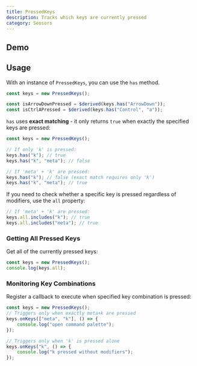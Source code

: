 ```yaml
---
title: PressedKeys
description: Tracks which keys are currently pressed
category: Sensors
---
```


<script>
import Demo from '$lib/components/demos/pressed-keys.svelte';
</script>

## Demo

<Demo />

## Usage

With an instance of `PressedKeys`, you can use the `has` method.

```ts
const keys = new PressedKeys();

const isArrowDownPressed = $derived(keys.has("ArrowDown"));
const isCtrlAPressed = $derived(keys.has("Control", "a"));
```

`has` uses **exact matching** - it only returns `true` when exactly the specified keys are pressed:

```ts
const keys = new PressedKeys();

// If only 'k' is pressed:
keys.has("k"); // true
keys.has("k", "meta"); // false

// If 'meta' + 'k' are pressed:
keys.has("k"); // false (exact match requires only 'k')
keys.has("k", "meta"); // true
```

If you need to check whether a specific key is pressed regardless of modifiers, use the `all` property:

```ts
// If 'meta' + 'k' are pressed:
keys.all.includes("k"); // true
keys.all.includes("meta"); // true
```

### Getting All Pressed Keys

Get all of the currently pressed keys:

```ts
const keys = new PressedKeys();
console.log(keys.all);
```

### Monitoring Key Combinations

Register a callback to execute when specified key combination is pressed:

```ts
const keys = new PressedKeys();
// Triggers only when exactly meta+k are pressed
keys.onKeys(["meta", "k"], () => {
	console.log("open command palette");
});

// Triggers only when 'k' is pressed alone
keys.onKeys("k", () => {
	console.log("k pressed without modifiers");
});
```
